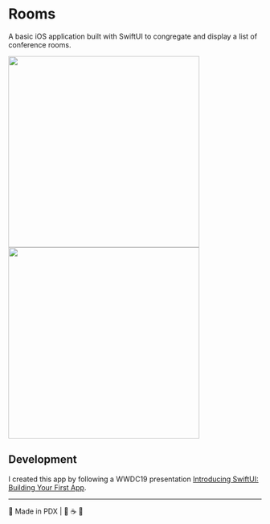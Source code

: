 # Rooms
A basic iOS application built with SwiftUI to congregate and display a list of conference rooms.

<img src="https://i.imgur.com/Ew9wOef.png" width="380px"> <img src="https://i.imgur.com/2GKPNBw.png" width="380px">

## Development
I created this app by following a WWDC19 presentation [Introducing SwiftUI: Building Your First App](https://developer.apple.com/videos/play/wwdc2019/204/).

---
📍 Made in PDX | 🌲 ☕️ 👟
